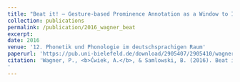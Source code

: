 ```yaml
---
title: "Beat it! – Gesture-based Prominence Annotation as a Window to Individual Prosody Processing Strategies"
collection: publications
permalink: /publication/2016_wagner_beat
excerpt:
date: 2016
venue: '12. Phonetik und Phonologie im deutschsprachigen Raum'
paperurl: 'https://pub.uni-bielefeld.de/download/2905407/2905410/wagner_cwiek_samlowski2016.pdf'
citation: 'Wagner, P., <b>Ćwiek, A.</b>, & Samlowski, B. (2016). Beat it! – Gesture-based Prominence Annotation as a Window to Individual Prosody Processing Strategies. <i>Tagungsband der 12. Tagung Phonetik und Phonologie im deutschsprachigen Raum</i>, 211-214.
'
---
```

<!-- This paper is about the number 1. The number 2 is left for future work.

[Download paper here](http://academicpages.github.io/files/paper1.pdf)

Recommended citation: Your Name, You. (2009). "Paper Title Number 1." <i>Journal 1</i>. 1(1). -->
